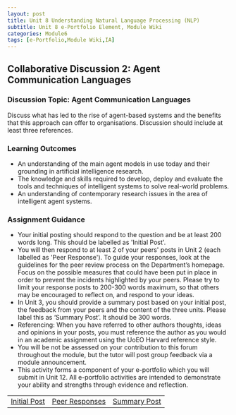 ```yaml
---
layout: post
title: Unit 8 Understanding Natural Language Processing (NLP)
subtitle: Unit 8 e-Portfolio Element, Module Wiki
categories: Module6
tags: [e-Portfolio,Module Wiki,IA]
---
```

<html lang="en">

<body>

<h2>Collaborative Discussion 2: Agent Communication Languages </h2>

<h3>Discussion Topic: Agent Communication Languages</h3>
  
<p>Discuss what has led to the rise of agent-based systems and the benefits that this approach can offer to organisations. Discussion should include at least three references.</p>

<h3>Learning Outcomes </h3>
<ul>
  <li> An understanding of the main agent models in use today and their grounding in artificial intelligence research.</li>
  <li> The knowledge and skills required to develop, deploy and evaluate the tools and techniques of intelligent systems to solve real-world problems.</li>
    <li> An understanding of contemporary research issues in the area of intelligent agent systems.</li>
</ul>



<h3>Assignment Guidance </h3>
<ul>
 <li> Your initial posting should respond to the question and be at least 200 words long.  This should be labelled as 'Initial Post'.</li>
 <li> You will then respond to at least 2 of your peers' posts in Unit 2 (each labelled as 'Peer Response').  To guide your responses, look at the guidelines for the peer review process on the Department’s homepage. Focus on the possible measures that could have been put in place in order to prevent the incidents highlighted by your peers.  Please try to limit your response posts to 200-300 words maximum, so that others may be encouraged to reflect on, and respond to your ideas.</li>
 <li> In Unit 3, you should provide a summary post based on your initial post, the feedback from your peers and the content of the three units. Please label this as ‘Summary Post’. It should be 300 words.</li>
 <li> Referencing: When you have referred to other authors thoughts, ideas and opinions in your posts, you must reference the author as you would in an academic assignment using the UoEO Harvard reference style.</li>
 <li> You will be not be assessed on your contribution to this forum throughout the module, but the tutor will post group feedback via a module announcement.</li>
 <li> This activity forms a component of your e-portfolio which you will submit in Unit 12. All e-portfolio activities are intended to demonstrate your ability and strengths through evidence and reflection.</li>
</ul>
<table>
    <tr>
      <td> <a href="../../../../artefacts/IA-Unit05-Initial_Post.pdf" target="_blank" class="button large">Initial Post</a></td> 
       <td> <a href="../../../../artefacts/IA-Unit05-Peer_Response.pdf" target="_blank" class="button large">Peer Responses</a></td> 
       <td> <a href="../../../../artefacts/IA-Unit05-SummaryPost.pdf" target="_blank" class="button large">Summary Post</a></td> 
    </tr>
</table>







